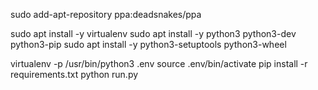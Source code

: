 sudo add-apt-repository ppa:deadsnakes/ppa

sudo apt install -y virtualenv
sudo apt install -y python3 python3-dev python3-pip
sudo apt install -y python3-setuptools python3-wheel

virtualenv -p /usr/bin/python3 .env
source .env/bin/activate
pip install -r requirements.txt
python run.py
